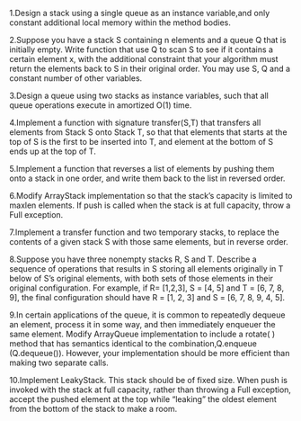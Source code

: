 

1.Design a stack using a single queue as an instance variable,and only constant additional local memory within the method bodies.

2.Suppose you have a stack S containing n elements and a queue Q that is initially empty. Write function that use Q to scan S to see if it contains a certain element x, with the additional constraint that your algorithm must return the elements back to S in their original order. You may use S, Q and a constant number of other variables.

3.Design a queue using two stacks as instance variables, such that all queue operations execute in amortized O(1) time.

4.Implement a function with signature transfer(S,T) that transfers all elements from Stack S onto Stack T, so that that elements that starts at the top of S is the first to be inserted into T, and element at the bottom of S ends up at the top of T.

5.Implement a function that reverses a list of elements by pushing them onto a stack in one order, and write them back to the list in reversed order.

6.Modify ArrayStack implementation so that the stack’s capacity is limited to maxlen elements. If push is called when the stack is at full capacity, throw a Full exception.

7.Implement a transfer function and two temporary stacks, to replace the contents of a given stack S with those same elements, but in reverse order.

8.Suppose you have three nonempty stacks R, S and T. Describe a sequence of operations that results in S storing all elements originally in T below of S’s original elements, with both sets of those elements in their original configuration. For example, if R= [1,2,3], S = [4, 5] and T = [6, 7, 8, 9], the final configuration should have R = [1, 2, 3] and S = [6, 7, 8, 9, 4, 5].

9.In certain applications of the queue, it is common to repeatedly dequeue an element, process it in some way, and then immediately enqueuer the same element. Modify ArrayQueue implementation to include a rotate( ) method that has semantics identical to the combination,Q.enqueue (Q.dequeue()). However, your implementation should be more efficient than making two separate calls.

10.Implement LeakyStack. This stack should be of fixed size. When push is invoked with the stack at full capacity, rather than throwing a Full exception, accept the pushed element at the top while “leaking” the oldest element from the bottom of the stack to make a room.

